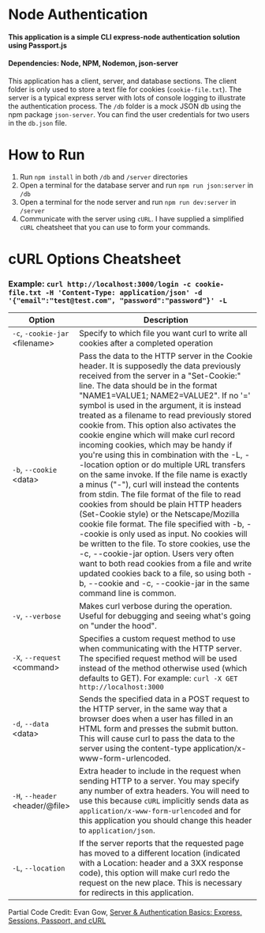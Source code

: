 # Node Authentication
#### This application is a simple CLI express-node authentication solution using Passport.js
#### Dependencies: Node, NPM, Nodemon, json-server
This application has a client, server, and database sections. The client folder is only used to store a text file for cookies (`cookie-file.txt`). The server is a typical express server with lots of console logging to illustrate the authentication process. The `/db` folder is a mock JSON db using the npm package `json-server`. You can find the user credentials for two users in the `db.json` file.
# How to Run
1. Run `npm install` in both `/db` and `/server` directories
2. Open a terminal for the database server and run `npm run json:server` in `/db`
3. Open a terminal for the node server and run `npm run dev:server` in `/server`
4. Communicate with the server using `cURL`. I have supplied a simplified `cURL` cheatsheet that you can use to form your commands.

# cURL Options Cheatsheet
### Example: `curl http://localhost:3000/login -c cookie-file.txt -H 'Content-Type: application/json' -d '{"email":"test@test.com", "password":"password"}' -L`
Option | Description
--- | ---
`-c`, `-cookie-jar` \<filename\> | Specify to which file you want curl to write all cookies after a completed operation
`-b`, `--cookie` \<data\> | Pass the data to the HTTP server in the Cookie header. It is supposedly the data previously received from the server in a "Set-Cookie:" line. The data should be in the format "NAME1=VALUE1; NAME2=VALUE2". If no '=' symbol is used in the argument, it is instead treated as a filename to read previously stored cookie from. This option also activates the cookie engine which will make curl record incoming cookies, which may be handy if you're using this in combination with the -L, --location option or do multiple URL transfers on the same invoke. If the file name is exactly a minus ("-"), curl will instead the contents from stdin. The file format of the file to read cookies from should be plain HTTP headers (Set-Cookie style) or the Netscape/Mozilla cookie file format. The file specified with -b, --cookie is only used as input. No cookies will be written to the file. To store cookies, use the -c, --cookie-jar option. Users very often want to both read cookies from a file and write updated cookies back to a file, so using both -b, --cookie and -c, --cookie-jar in the same command line is common.
`-v`, `--verbose` | Makes curl verbose during the operation. Useful for debugging and seeing what's going on "under the hood".
`-X`, `--request` \<command\> | Specifies a custom request method to use when communicating with the HTTP server. The specified request method will be used instead of the method otherwise used (which defaults to GET). For example: `curl -X GET http://localhost:3000`
`-d`, `--data` \<data\> | Sends the specified data in a POST request to the HTTP server, in the same way that a browser does when a user has filled in an HTML form and presses the submit button. This will cause curl to pass the data to the server using the content-type application/x-www-form-urlencoded.
`-H`, `--header` \<header/@file\> | Extra header to include in the request when sending HTTP to a server. You may specify any number of extra headers. You will need to use this because `cURL` implicitly sends data as `application/x-www-form-urlencoded` and for this application you should change this header to `application/json`.
`-L`, `--location` | If the server reports that the requested page has moved to a different location (indicated with a Location: header and a 3XX response code), this option will make curl redo the request on the new place. This is necessary for redirects in this application.

Partial Code Credit: Evan Gow, [Server & Authentication Basics: Express, Sessions, Passport, and cURL](https://medium.com/@evangow/server-authentication-basics-express-sessions-passport-and-curl-359b7456003d)